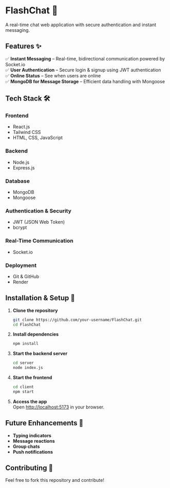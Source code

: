 # FlashChat 🚀  
A real-time chat web application with secure authentication and instant messaging.  

## Features ✨  
✅ **Instant Messaging** – Real-time, bidirectional communication powered by Socket.io  
✅ **User Authentication** – Secure login & signup using JWT authentication  
✅ **Online Status** – See when users are online  
✅ **MongoDB for Message Storage** – Efficient data handling with Mongoose  

## Tech Stack 🛠️  

### **Frontend**  
- React.js  
- Tailwind CSS  
- HTML, CSS, JavaScript  

### **Backend**  
- Node.js  
- Express.js  

### **Database**  
- MongoDB  
- Mongoose  

### **Authentication & Security**  
- JWT (JSON Web Token)  
- bcrypt  

### **Real-Time Communication**  
- Socket.io  

### **Deployment**  
- Git & GitHub  
- Render  

## Installation & Setup 🚀  

1. **Clone the repository**  
   ```bash
   git clone https://github.com/your-username/FlashChat.git
   cd FlashChat
   ```

2. **Install dependencies**  
   ```bash
   npm install
   ```

3. **Start the backend server**  
   ```bash
   cd server
   node index.js
   ```

4. **Start the frontend**  
   ```bash
   cd client
   npm start
   ```

5. **Access the app**  
   Open [http://localhost:5173](http://localhost:5173) in your browser.  

## Future Enhancements 🚀  
- **Typing indicators**  
- **Message reactions**  
- **Group chats**  
- **Push notifications**  

## Contributing 🤝  
Feel free to fork this repository and contribute!  


